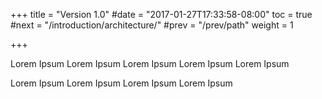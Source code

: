 +++
title = "Version 1.0"
#date = "2017-01-27T17:33:58-08:00"
toc = true
#next = "/introduction/architecture/"
#prev = "/prev/path"
weight = 1

+++

Lorem Ipsum Lorem Ipsum Lorem Ipsum Lorem Ipsum Lorem Ipsum 


Lorem Ipsum Lorem Ipsum Lorem Ipsum Lorem Ipsum
